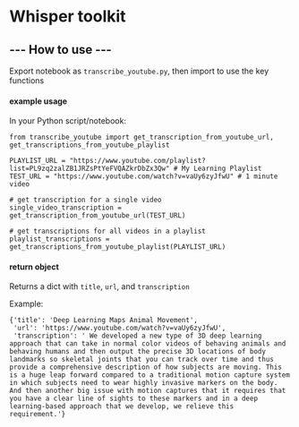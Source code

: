 # Whisper toolkit

## --- How to use --- 

Export notebook as `transcribe_youtube.py`, then import to use the key functions



#### example usage 

In your Python script/notebook: 

```
from transcribe_youtube import get_transcription_from_youtube_url, get_transcriptions_from_youtube_playlist

PLAYLIST_URL = "https://www.youtube.com/playlist?list=PL9zq2zalZB1JRZsPtYeFVQAZkrDbZx3Qw" # My Learning Playlist 
TEST_URL = "https://www.youtube.com/watch?v=vaUy6zyJfwU" # 1 minute video 

# get transcription for a single video 
single_video_transcription = get_transcription_from_youtube_url(TEST_URL)

# get transcriptions for all videos in a playlist
playlist_transcriptions = get_transcriptions_from_youtube_playlist(PLAYLIST_URL)

```


#### return object
Returns a dict with `title`, `url`, and `transcription`


Example: 
```
{'title': 'Deep Learning Maps Animal Movement',
 'url': 'https://www.youtube.com/watch?v=vaUy6zyJfwU',
 'transcription': ' We developed a new type of 3D deep learning approach that can take in normal color videos of behaving animals and behaving humans and then output the precise 3D locations of body landmarks so skeletal joints that you can track over time and thus provide a comprehensive description of how subjects are moving. This is a huge leap forward compared to a traditional motion capture system in which subjects need to wear highly invasive markers on the body. And then another big issue with motion captures that it requires that you have a clear line of sights to these markers and in a deep learning-based approach that we develop, we relieve this requirement.'}
 ```
